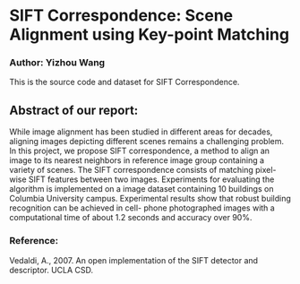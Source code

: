 # SIFT Correspondence: Scene Alignment using Key-point Matching
### Author: Yizhou Wang

This is the source code and dataset for SIFT Correspondence. 

## Abstract of our report:

While image alignment has been studied in different areas for decades, aligning images depicting different scenes remains a challenging problem. In this project, we propose SIFT correspondence, a method to align an image to its nearest neighbors in reference image group containing a variety of scenes. The SIFT correspondence consists of matching pixel-wise SIFT features between two images. Experiments for evaluating the algorithm is implemented on a image dataset containing 10 buildings on Columbia University campus. Experimental results show that robust building recognition can be achieved in cell- phone photographed images with a computational time of about 1.2 seconds and accuracy over 90%.

### Reference:
Vedaldi, A., 2007. An open implementation of the SIFT detector and
descriptor. UCLA CSD.
